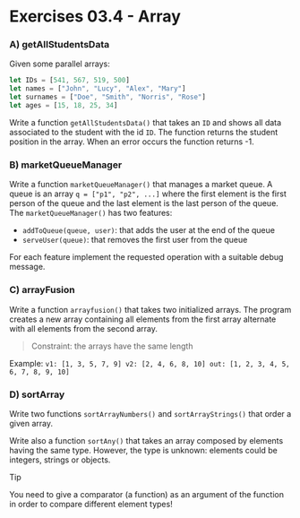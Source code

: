 # Exercises 03.4 - Array

### A) getAllStudentsData

Given some parallel arrays:

```js
let IDs = [541, 567, 519, 500]
let names = ["John", "Lucy", "Alex", "Mary"]
let surnames = ["Doe", "Smith", "Norris", "Rose"]
let ages = [15, 18, 25, 34]
```

Write a function `getAllStudentsData()` that takes an `ID` and shows all data associated to the student with the id `ID`.
The function returns the student position in the array. When an error occurs the function returns -1.

### B) marketQueueManager

Write a function `marketQueueManager()` that manages a market queue. A queue is an array `q = ["p1", "p2", ...]` where
the first element is the first person of the queue and the last element is the last person of the queue. The `marketQueueManager()`
has two features:

* `addToQueue(queue, user)`: that adds the user at the end of the queue
* `serveUser(queue)`: that removes the first user from the queue

For each feature implement the requested operation with a suitable debug message.

### C) arrayFusion

Write a function `arrayfusion()` that takes two initialized arrays. The program creates a new array containing all
elements from the first array alternate with all elements from the second array.

> Constraint: the arrays have the same length

Example:
`
v1: [1, 3, 5, 7, 9]
v2: [2, 4, 6, 8, 10]
out: [1, 2, 3, 4, 5, 6, 7, 8, 9, 10]
`

### D) sortArray

Write two functions `sortArrayNumbers()` and `sortArrayStrings()` that order a given array.

Write also a function `sortAny()` that takes an array composed by elements having the same type. However, the type is unknown:
elements could be integers, strings or objects.

> [!TIP]
> You need to give a comparator (a function) as an argument of the function in order to compare different element types!


